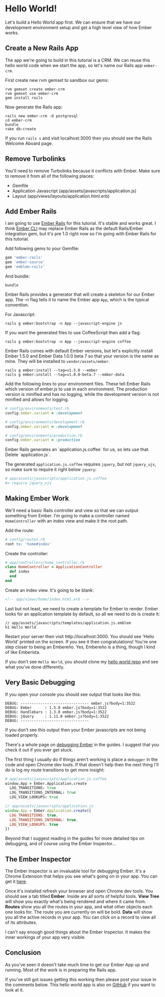 # Hello World!

Let's build a Hello World app first. We can ensure that we have our development environment setup and get a high level view of how Ember works.

## Create a New Rails App

The app we're going to build in this tutorial is a CRM. We can reuse this hello world code when we start the app, so let's name our Rails app `ember-crm`.

First create new rvm gemset to sandbox our gems:

```shell
rvm gemset create ember-crm
rvm gemset use ember-crm
gem install rails
```

Now generate the Rails app:

```shell
rails new ember-crm -d postgresql
cd ember-crm
bundle
rake db:create
```

If you run `rails s` and visit localhost:3000 then you should see the Rails Welcome Aboard page.

## Remove Turbolinks

You'll need to remove Turbolinks because it conflicts with Ember. Make sure to remove it from all of the following places:

* Gemfile
* Application Javascript (app/assets/javascripts/application.js)
* Layout (app/views/layouts/application.html.erb)

## Add Ember Rails

I am going to use [Ember Rails](https://github.com/emberjs/ember-rails) for this tutorial. It's stable and works great. I think [Ember CLI](https://github.com/stefanpenner/ember-cli) may replace Ember Rails as the default Rails/Ember integration gem, but it's pre 1.0 right now so I'm going with Ember Rails for this tutorial.

Add following gems to your Gemfile:

```ruby
gem 'ember-rails'
gem 'ember-source'
gem 'emblem-rails'
```

And bundle:

```shell
bundle
```

Ember Rails provides a generator that will create a skeleton for our Ember app. The -n flag tells it to name the Ember app `App`, which is the typical convention.

For Javascript:

```shell
rails g ember:bootstrap -n App --javascript-engine js
```

If you want the generated files to use CoffeeScript then add a flag:

```shell
rails g ember:bootstrap -n App --javascript-engine coffee
```

Ember Rails comes with default Ember versions, but let's explicitly install Ember 1.5.0 and Ember Data 1.0.0 beta 7 so that your version is the same as mine. They will be installed to `vendor/assets/ember`.

```shell
rails g ember:install --tag=v1.5.0 --ember
rails g ember:install --tag=v1.0.0-beta.7 --ember-data
```

Add the following lines to your environment files. These tell Ember Rails which version of ember.js to use in each environment. The production version is minified and has no logging, while the development version is not minified and allows for logging.

```ruby
# config/environments/test.rb
config.ember.variant = :development

# config/environments/development.rb
config.ember.variant = :development

# config/environments/production.rb
config.ember.variant = :production
```

<p class="coffeescript">
Ember Rails generates an `application.js.coffee` for us, so lets use that. Delete `application.js`.

The generated `application.js.coffee` requires `jquery`, but not `jquery_ujs`, so make sure to require it right below `jquery`:
</p>

```coffee
# app/assets/javascripts/application.js.coffee
#= require jquery_ujs
```

## Making Ember Work

We'll need a basic Rails controller and view so that we can output something from Ember. I'm going to make a controller named `HomeController` with an index view and make it the root path.

Add the route:

```ruby
# config/routes.rb
root to: 'home#index'
```
Create the controller:

```ruby
# app/controllers/home_controller.rb
class HomeController < ApplicationController
  def index
  end
end
```

Create an index view. It's going to be blank:

```html
<!-- app/views/home/index.html.erb -->
```

Last but not least, we need to create a template for Ember to render. Ember looks for an application template by default, so all we need to do is create it:

```haml
// app/assets/javascripts/templates/application.js.emblem
h1 Hello World
```

Restart your server then visit http://localhost:3000. You should see 'Hello World' printed on the screen. If you see it then congratulations! You're one step closer to being an Embereño. Yes, Embereño is a thing, though I kind of like Emberista. 

If you don't see `Hello World`, you should clone my [hello world repo](https://github.com/vicramon/ember-hello-world) and see what you've done differently.

## Very Basic Debugging

If you open your console you should see output that looks like this:

```
DEBUG: ------------------------------- ember.js?body=1:3522
DEBUG: Ember      : 1.5.0 ember.js?body=1:3522
DEBUG: Handlebars : 1.3.0 ember.js?body=1:3522
DEBUG: jQuery     : 1.11.0 ember.js?body=1:3522
DEBUG: -------------------------------
```

If you don't see this output then your Ember javascripts are not being loaded properly.

There's a whole page on [debugging Ember](http://emberjs.com/guides/understanding-ember/debugging/) in the guides.  I suggest that you check it out if you ever get stuck.

The first thing I usually do if things aren't working is place a `debugger` in the code and open Chrome dev tools. If that doesn't help then the next thing I'll do is log my route transitions to get more insight:

```coffee
# app/assets/javascripts/application.js.coffee
window.App = Ember.Application.create
  LOG_TRANSITIONS: true
  LOG_TRANSITIONS_INTERNAL: true
  LOG_VIEW_LOOKUPS: true

```
```javascript
// app/assets/javascripts/application.js
window.App = Ember.Application.create({
  LOG_TRANSITIONS: true,
  LOG_TRANSITIONS_INTERNAL: true,
  LOG_VIEW_LOOKUPS: true
})
```

Beyond that I suggest reading in the guides for more detailed tips on debugging, and of course using the Ember Inspector...

## The Ember Inspector

The Ember Inspector is an invaluable tool for debugging Ember. It's a Chrome Extension that helps you see what's going on in your app. You can get it [here](https://chrome.google.com/webstore/detail/ember-inspector/bmdblncegkenkacieihfhpjfppoconhi).

Once it's installed refresh your browser and open Chrome dev tools. You should see a tab titled **Ember**. Inside are all sorts of helpful tools. **View Tree** will show you exactly what's being rendered and where it came from. **Routes** show you all the routes in your app, and what other objects each one looks for. The route you are currently on will be bold. **Data** will show you all the active records in your app. You can click on a record to view all of its attributes.

I can't say enough good things about the Ember Inspector. It makes the inner workings of your app very visible.

## Conclusion

As you've seen it doesn't take much time to get our Ember App up and running. Most of the work is in preparing the Rails app.

If you've still got issues getting this working then please post your issue in the comments below. This hello world app is also on [GitHub](https://github.com/vicramon/ember-hello-world) if you want to look at it.
